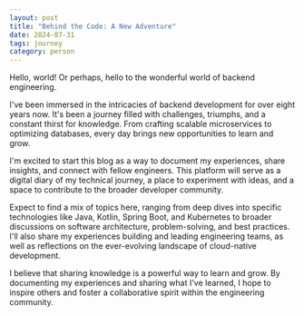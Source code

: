 ```yaml
---
layout: post
title: "Behind the Code: A New Adventure"
date: 2024-07-31
tags: journey
category: person
---
```


Hello, world! Or perhaps, hello to the wonderful world of backend engineering.

I've been immersed in the intricacies of backend development for over eight years now. It's been a journey filled with challenges, triumphs, and a constant thirst for knowledge. From crafting scalable microservices to optimizing databases, every day brings new opportunities to learn and grow.

I'm excited to start this blog as a way to document my experiences, share insights, and connect with fellow engineers. This platform will serve as a digital diary of my technical journey, a place to experiment with ideas, and a space to contribute to the broader developer community.

Expect to find a mix of topics here, ranging from deep dives into specific technologies like Java, Kotlin, Spring Boot, and Kubernetes to broader discussions on software architecture, problem-solving, and best practices. I'll also share my experiences building and leading engineering teams, as well as reflections on the ever-evolving landscape of cloud-native development.

I believe that sharing knowledge is a powerful way to learn and grow. By documenting my experiences and sharing what I've learned, I hope to inspire others and foster a collaborative spirit within the engineering community.
